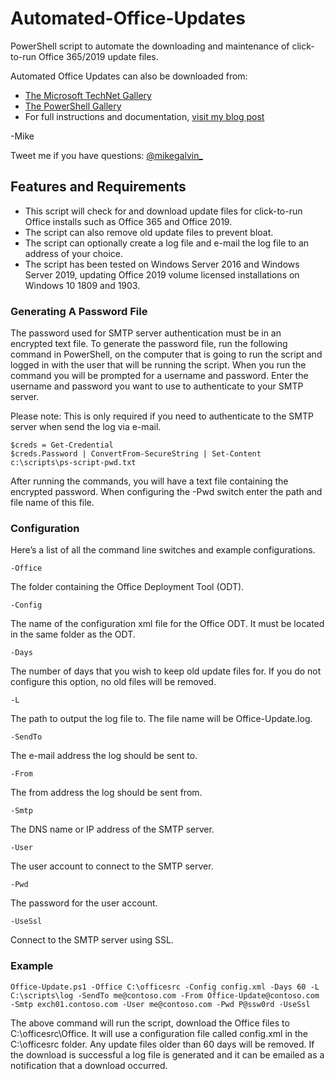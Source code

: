 # Automated-Office-Updates
PowerShell script to automate the downloading and maintenance of click-to-run Office 365/2019 update files.

Automated Office Updates can also be downloaded from:

* [The Microsoft TechNet Gallery](https://gallery.technet.microsoft.com/Automated-Office-Updates-4fef21d3?redir=0)
* [The PowerShell Gallery](https://www.powershellgallery.com/packages/Office-Update/1.0)
* For full instructions and documentation, [visit my blog post](https://gal.vin/2019/06/16/automated-office-updates/)

-Mike

Tweet me if you have questions: [@mikegalvin_](https://twitter.com/mikegalvin_)

## Features and Requirements

* This script will check for and download update files for click-to-run Office installs such as Office 365 and Office 2019.
* The script can also remove old update files to prevent bloat.
* The script can optionally create a log file and e-mail the log file to an address of your choice.
* The script has been tested on Windows Server 2016 and Windows Server 2019, updating Office 2019 volume licensed installations on Windows 10 1809 and 1903.

### Generating A Password File

The password used for SMTP server authentication must be in an encrypted text file. To generate the password file, run the following command in PowerShell, on the computer that is going to run the script and logged in with the user that will be running the script. When you run the command you will be prompted for a username and password. Enter the username and password you want to use to authenticate to your SMTP server.

Please note: This is only required if you need to authenticate to the SMTP server when send the log via e-mail.

```
$creds = Get-Credential
$creds.Password | ConvertFrom-SecureString | Set-Content c:\scripts\ps-script-pwd.txt
```

After running the commands, you will have a text file containing the encrypted password. When configuring the -Pwd switch enter the path and file name of this file.

### Configuration

Here’s a list of all the command line switches and example configurations.

```
-Office
```
The folder containing the Office Deployment Tool (ODT).
``` 
-Config
```
The name of the configuration xml file for the Office ODT. It must be located in the same folder as the ODT.
```
-Days
```
The number of days that you wish to keep old update files for. If you do not configure this option, no old files will be removed.
```
-L
```
The path to output the log file to. The file name will be Office-Update.log.
```
-SendTo
```
The e-mail address the log should be sent to.
```
-From
```
The from address the log should be sent from.
```
-Smtp
```
The DNS name or IP address of the SMTP server.
```
-User
```
The user account to connect to the SMTP server.
```
-Pwd
```
The password for the user account.
```
-UseSsl
```
Connect to the SMTP server using SSL.

### Example

```
Office-Update.ps1 -Office C:\officesrc -Config config.xml -Days 60 -L C:\scripts\log -SendTo me@contoso.com -From Office-Update@contoso.com -Smtp exch01.contoso.com -User me@contoso.com -Pwd P@ssw0rd -UseSsl
```
The above command will run the script, download the Office files to C:\officesrc\Office. It will use a configuration file called config.xml in the C:\officesrc folder. Any update files older than 60 days will be removed. If the download is successful a log file is generated and it can be emailed as a notification that a download occurred.
